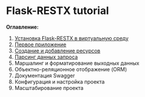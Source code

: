 # Flask-RESTX tutorial

**Оглавление:**

1. [Установка Flask-RESTX в виртуальную среду](01_virtual_environment/README.md)
2. [Первое приложение](02_first_application/README.md)
3. [Создание и добавление ресурсов](03_creating_resources/README.md)
4. [Парсинг данных запроса](04_request_parsing/README.md)
5. Маршалинг и форматирование выходных данных
6. Объектно-реляционное отображение (ORM)
7. Документация Swagger
8. Конфигурация и настройка проекта
9. Масштабирование проекта